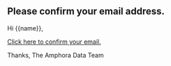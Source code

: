 
## Please confirm your email address.

Hi {{name}},

[Click here to confirm your email.]({{link}})

Thanks,
The Amphora Data Team